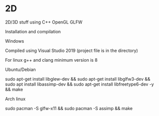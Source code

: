 # 2D
2D/3D stuff using C++ OpenGL GLFW

Installation and compilation

Windows

Compiled using Visual Studio 2019 (project file is in the directory)

For linux g++ and clang minimum version is 8

Ubuntu/Debian

sudo apt-get install libglew-dev &&
sudo apt-get install libglfw3-dev &&
sudo apt install libassimp-dev &&
sudo apt-get install libfreetype6-dev -y && make

Arch linux

sudo pacman -S glfw-x11 &&
sudo pacman -S assimp && make
